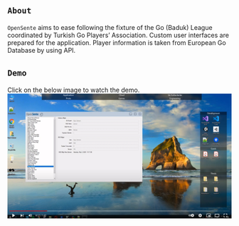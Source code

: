 ## `About`
`OpenSente` aims to ease following the fixture of the Go (Baduk) League coordinated by Turkish Go
Players’ Association. Custom user interfaces are prepared for the application. Player information is
taken from European Go Database by using API.

## `Demo`
Click on the below image to watch the demo.
[![OpenSente](OpenSente.png)](https://www.youtube.com/watch?v=a30ssZwSMGs)
